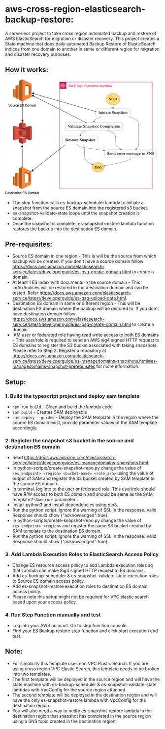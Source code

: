 # aws-cross-region-elasticsearch-backup-restore:
A serverless project to take cross region automated backup and restore of AWS ElasticSearch for migration or disaster recovery.
This project creates a State machine that does daily automated Backup Restore of ElasticSearch indices from one domain to another in same or different region for migration and disaster recovery purposes.

## How it works:

![ES Backup Restore](./EsbackUpRestore.png)

- The step function calls es-backup-scheduler lambda to initiate a snapshot from the source ES domain into the registered s3 bucket.
- es-snapshot-validate-state loops until the snapshot creation is complete.
- Once the snapshot is complete, es-snapshot-restore lambda function restores the backup into the destination ES domain.

## Pre-requisites:

- Source ES domain in one region - This is will be the source from which backup will be created. If you don't have a source domain follow https://docs.aws.amazon.com/elasticsearch-service/latest/developerguide/es-gsg-create-domain.html to create a domain.
- At least 1 ES Index with documents in the source domain - This index/indices will be restored in the destination domain and can be tested. Refer https://docs.aws.amazon.com/elasticsearch-service/latest/developerguide/es-gsg-upload-data.html.
- Destination ES domain in same or different region - This will be destination ES domain where the backup will be restored to. If you don't have destination domain follow https://docs.aws.amazon.com/elasticsearch-service/latest/developerguide/es-gsg-create-domain.html to create a domain.
- IAM user or federated role having read write access to both ES domains - This user/role is required to send an AWS sig4 signed HTTP request to ES domains to register the S3 bucket associated with taking snapshots. Please refer to Step 2: Register a repository at https://docs.aws.amazon.com/elasticsearch-service/latest/developerguide/es-managedomains-snapshots.html#es-managedomains-snapshot-prerequisites for more information. 


## Setup: 

### 1. Build the typescript project and deploy sam template

- `npm run build` - Clean and build the lambda code.
- `sam build` -  Creates SAM deployable
- `sam deploy --guided` - Deploy the SAM template in the region where the source ES domain exist, provide parameter values of the SAM template accordingly. 


### 2. Register the snapshot s3 bucket in the source and destination ES domain  

- Read https://docs.aws.amazon.com/elasticsearch-service/latest/developerguide/es-managedomains-snapshots.html.
- In python-scripts/create-snapshot-repo.py change the value of `<es_endpoint> <region> <bucket-name> <role_arn>` using the value of output of SAM and register the S3 bucket created by SAM template to the source ES domain.
- In terminal, log into to the user or federated role. This user/role should have R/W access to both ES domain and should be same as the SAM template `EsOwnerArn` parameter .
- Install python3 and install dependencies using pip3.
- Run the python script. Ignore the warning of SSL in the response. Valid Response should show {"acknowledged":true}.
- In python-scripts/create-snapshot-repo.py change the value of `<es_endpoint> <region>` and register the same S3 bucket created by SAM template to the destination ES domain. 
- Run the python script. Ignore the warning of SSL in the response. Valid Response should show {"acknowledged":true}.


### 3. Add Lambda Execution Roles to ElasticSearch Access Policy
- Change ES resource access policy to add Lambda execution roles so that Lambda can make Sig4 signed HTTP request to ES domains.
- Add es-backup-scheduler & es-snapshot-validate-state execution roles to Source ES domain access policy.
- Add es-snapshot-restore execution roles to destination ES domain access policy.
- Please note this setup might not be required for VPC elastic search based upon your access policy.

### 4. Run Step Function manually and test 

- Log into your AWS account. Go to step function console.
- Find your ES Backup restore step function and click start execution and test.

## Note:

- For simplicity this template uses non VPC Elastic Search. If you are using cross region VPC Elastic Search, this template needs to be broken into two templates.
- The first template will be deployed in the source region and will have the state machine with es-backup-scheduler & es-snapshot-validate-state lambdas with VpcConfig for the source region attached.
- The second template will be deployed in the destination region and will have the only es-snapshot-restore lambda with VpcConfig for the destination region.
- You will also need a way to notify es-snapshot-restore lambda in the destination region that snapshot has completed in the source region using a SNS topic created in the destination region.
